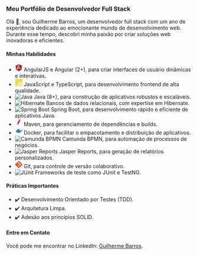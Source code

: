 ### Meu Portfólio de Desenvolvedor Full Stack


Olá 👋, sou Guilherme Barros, um desenvolvedor full stack com um ano de experiência dedicado ao emocionante mundo do desenvolvimento web. Durante esse tempo, descobri minha paixão por criar soluções web inovadoras e eficientes.

#### Minhas Habilidades

- <img src="https://raw.githubusercontent.com/devicons/devicon/master/icons/angularjs/angularjs-original.svg" alt="AngularJS" width="20" height="20"> AngularJS e Angular (2+), para criar interfaces de usuário dinâmicas e interativas.
- <img src="https://raw.githubusercontent.com/devicons/devicon/master/icons/javascript/javascript-plain.svg" alt="JavaScript" width="20" height="20"> JavaScript e TypeScript, para desenvolvimento frontend de alta qualidade.
- <img src="https://cdn.jsdelivr.net/gh/devicons/devicon/icons/java/java-original-wordmark.svg" alt="Java" width="20" height="20"> Java (8+), para construção de aplicativos robustos e escaláveis.
- <img src="https://th.bing.com/th/id/OIP.T6dNvRqSkZe_j9m5m9eUugAAAA?pid=ImgDet&w=166&h=166&c=7" alt="Hibernate" width="20" height="20"> Bancos de dados relacionais, com expertise em Hibernate.
- <img src="https://cdn.jsdelivr.net/gh/devicons/devicon/icons/spring/spring-original.svg" alt="Spring Boot" width="20" height="20"> Spring Boot, para desenvolvimento rápido e eficiente de aplicativos Java.
- <img src="https://raw.githubusercontent.com/devicons/devicon/master/icons/apache/apache-original.svg" alt="Maven" width="20" height="20"> Maven, para gerenciamento de dependências e builds.
- <img src="https://raw.githubusercontent.com/devicons/devicon/master/icons/docker/docker-original.svg" alt="Docker" width="20" height="20"> Docker, para facilitar o empacotamento e distribuição de aplicativos.
- <img src="https://avatars.githubusercontent.com/u/2443838?s=280&v=4" alt="Camunda BPMN" width="20" height="20"> Camunda BPMN, para automação de processos de negócios.
- <img src="https://blog.onesaitplatform.com/wp-content/uploads/2022/05/header_jasper_reports.jpg" alt="Jasper Reports" width="20" height="20"> Jasper Reports, para geração de relatórios personalizados.
- <img src="https://raw.githubusercontent.com/devicons/devicon/master/icons/git/git-original.svg" alt="Git" width="20" height="20"> Git, para controle de versão colaborativo.
- <img src="https://miro.medium.com/v2/resize:fit:1024/0*-iG0UknaZHuCNr4_.jpg" alt="JUnit" width="20" height="20"> Frameworks de teste como JUnit e TestNG.

#### Práticas Importantes

- :heavy_check_mark: Desenvolvimento Orientado por Testes (TDD).
- :heavy_check_mark: Arquitetura Limpa.
- :heavy_check_mark: Adesão aos princípios SOLID.

#### Entre em Contato

Você pode me encontrar no LinkedIn: [Guilherme Barros](https://www.linkedin.com/in/guilherme-barros-100a55159/).
